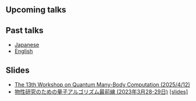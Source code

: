 ## Upcoming talks

<!--
* [物性研究所スパコン共同利用・CCMS合同研究会「計算の時代における物性科学」](https://mdcl.issp.u-tokyo.ac.jp/scc/news/4449)[poster](/assets/qtt_issp.pdf)
* ICIAM 2023 (10th International Congress on Industrial and Applied Mathematics)
  - Minisymposium [Algorithmic advances in computational quantum mechanics](https://iciam2023.org/accepted_ms#00789_Algorithmic_advances_in_computational_quantum_mechanics)
* ["Quantum Information, Quantum Matter and Quantum Gravity"](https://www2.yukawa.kyoto-u.ac.jp/~qimg2023/), Kyoto, Fall 2023
-->

## Past talks
* [Japanese](https://researchmap.jp/read0152172/presentations?lang=ja)
* [English](https://researchmap.jp/read0152172/presentations?lang=en)

## Slides
* [The 13th Workshop on Quantum Many-Body Computation (2025/4/12)](/assets/QMBC2025.pdf)
* [物性研究のための量子アルゴリズム最前線 (2023年3月28-29日)](https://qiqb.osaka-u.ac.jp/labs/ueda/fqacmp/) [[slides]](/assets/fqacmp.pdf)

